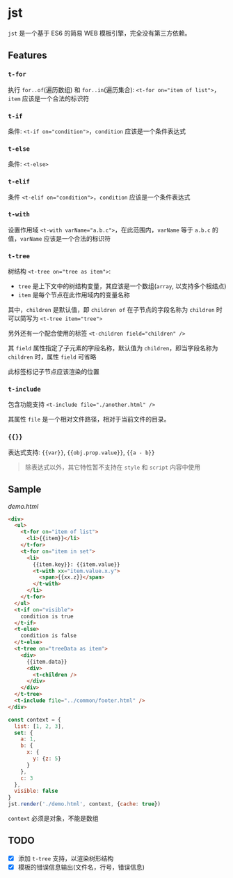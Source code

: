 # jst

`jst` 是一个基于 ES6 的简易 WEB 模板引擎，完全没有第三方依赖。

## Features

### `t-for`

执行 `for..of`(遍历数组) 和 `for..in`(遍历集合): `<t-for on="item of list">`，`item` 应该是一个合法的标识符

### `t-if`

条件: `<t-if on="condition">`，`condition` 应该是一个条件表达式

### `t-else`

条件: `<t-else>`

### `t-elif`

条件 `<t-elif on="condition">`，`condition` 应该是一个条件表达式

### `t-with`

设置作用域 `<t-with varName="a.b.c">`，在此范围内，`varName` 等于 `a.b.c` 的值，`varName` 应该是一个合法的标识符

### `t-tree`

树结构 `<t-tree on="tree as item">`:

- `tree` 是上下文中的树结构变量，其应该是一个数组(`array`, 以支持多个根结点) 
- `item` 是每个节点在此作用域内的变量名称

其中，`children` 是默认值，即 `children of` 在子节点的字段名称为 `children` 时可以简写为 `<t-tree item="tree">`

另外还有一个配合使用的标签 `<t-children field="children" />`

其 `field` 属性指定了子元素的字段名称，默认值为 `children`，即当字段名称为 `children` 时，属性 `field` 可省略

此标签标记子节点应该渲染的位置

### `t-include`

包含功能支持 `<t-include file="./another.html" />`

其属性 `file` 是一个相对文件路径，相对于当前文件的目录。

### `{{}}`

表达式支持: `{{var}}`, `{{obj.prop.value}}`, `{{a - b}}`

> 除表达式以外，其它特性暂不支持在 `style` 和 `script` 内容中使用

## Sample

*demo.html*

```html
<div>
  <ul>
    <t-for on="item of list">
      <li>{{item}}</li>
    </t-for>
    <t-for on="item in set">
      <li>
        {{item.key}}: {{item.value}}
        <t-with xx="item.value.x.y">
          <span>{{xx.z}}</span>
        </t-with>
      </li>
    </t-for>
  </ul>
  <t-if on="visible">
    condition is true
  </t-if>
  <t-else>
    condition is false
  </t-else>
  <t-tree on="treeData as item">
    <div>
      {{item.data}}
      <div>
      	<t-children />    
      </div>
    </div>
  </t-tree>
  <t-include file="../common/footer.html" />
</div>
```

```javascript
const context = {
  list: [1, 2, 3],
  set: {
    a: 1,
    b: {
      x: {
        y: {z: 5}
      }
    },
    c: 3
  },
  visible: false
}
jst.render('./demo.html', context, {cache: true})
```

`context` 必须是对象，不能是数组

## TODO

- [x] 添加 `t-tree` 支持，以渲染树形结构
- [x] 模板的错误信息输出(文件名，行号，错误信息)
